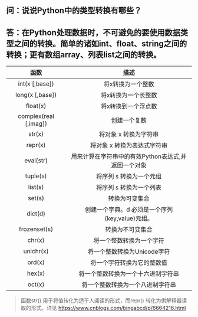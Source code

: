 ## 问：说说Python中的类型转换有哪些？

## 答：在Python处理数据时，不可避免的要使用数据类型之间的转换。简单的诸如int、float、string之间的转换；更有数组array、列表list之间的转换。

| 函数 | 描述 |
| :-:  | :-:  |
| int(x [,base]) | 将x转换为一个整数 |
| long(x [,base]) | 将x转换为一个长整数 |
| float(x) | 将x转换到一个浮点数 |
| complex(real [,imag]) | 创建一个复数 |
| str(x) | 将对象 x 转换为字符串 |
| repr(x) | 将对象 x 转换为表达式字符串 |
| eval(str) | 用来计算在字符串中的有效Python表达式,并返回一个对象 |
| tuple(s) | 将序列 s 转换为一个元组 |
| list(s) | 将序列 s 转换为一个列表 |
| set(s) | 转换为可变集合 |
| dict(d) | 创建一个字典。d 必须是一个序列 (key,value)元组。 |
| frozenset(s) | 转换为不可变集合 |
| chr(x) | 将一个整数转换为一个字符 |
| unichr(x) | 将一个整数转换为Unicode字符 |
| ord(x) | 将一个字符转换为它的整数值 |
| hex(x) | 将一个整数转换为一个十六进制字符串 |
| oct(x) | 将一个整数转换为一个八进制字符串 |

> 函数str() 用于将值转化为适于人阅读的形式，而repr() 转化为供解释器读取的形式。详见 https://www.cnblogs.com/bingabcd/p/6664216.html